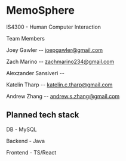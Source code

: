 # MemoSphere

IS4300 - Human Computer Interaction

Team Members

Joey Gawler -- joepgawler@gmail.com

Zach Marino -- zachmarino234@gmail.com

Alexzander Sansiveri --

Katelin Tharp -- katelin.c.tharp@gmail.com

Andrew Zhang -- andrew.s.zhang@gmail.com

## Planned tech stack
DB - MySQL

Backend - Java

Frontend - TS/React

